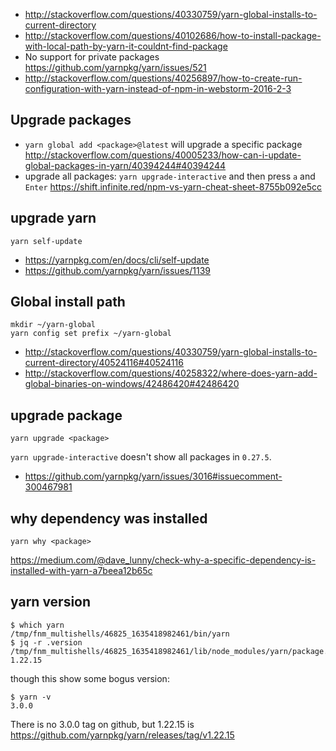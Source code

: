 - http://stackoverflow.com/questions/40330759/yarn-global-installs-to-current-directory
- http://stackoverflow.com/questions/40102686/how-to-install-package-with-local-path-by-yarn-it-couldnt-find-package
- No support for private packages https://github.com/yarnpkg/yarn/issues/521
- http://stackoverflow.com/questions/40256897/how-to-create-run-configuration-with-yarn-instead-of-npm-in-webstorm-2016-2-3

## Upgrade packages

- `yarn global add <package>@latest` will upgrade a specific package http://stackoverflow.com/questions/40005233/how-can-i-update-global-packages-in-yarn/40394244#40394244
- upgrade all packages: `yarn upgrade-interactive` and then press `a` and `Enter` https://shift.infinite.red/npm-vs-yarn-cheat-sheet-8755b092e5cc

## upgrade yarn

`yarn self-update`

- https://yarnpkg.com/en/docs/cli/self-update
- https://github.com/yarnpkg/yarn/issues/1139

## Global install path

```
mkdir ~/yarn-global
yarn config set prefix ~/yarn-global
```

- http://stackoverflow.com/questions/40330759/yarn-global-installs-to-current-directory/40524116#40524116
- http://stackoverflow.com/questions/40258322/where-does-yarn-add-global-binaries-on-windows/42486420#42486420

## upgrade package

`yarn upgrade <package>`

`yarn upgrade-interactive` doesn't show all packages in `0.27.5`.

- https://github.com/yarnpkg/yarn/issues/3016#issuecomment-300467981

## why dependency was installed

`yarn why <package>`

https://medium.com/@dave_lunny/check-why-a-specific-dependency-is-installed-with-yarn-a7beea12b65c

## yarn version

```
$ which yarn
/tmp/fnm_multishells/46825_1635418982461/bin/yarn
$ jq -r .version /tmp/fnm_multishells/46825_1635418982461/lib/node_modules/yarn/package.json
1.22.15
```

though this show some bogus version:

```
$ yarn -v
3.0.0
```

There is no 3.0.0 tag on github, but 1.22.15 is
https://github.com/yarnpkg/yarn/releases/tag/v1.22.15
